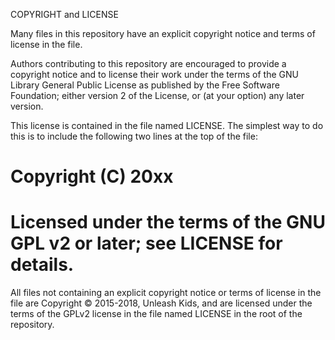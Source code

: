 COPYRIGHT and LICENSE

Many files in this repository have an explicit copyright notice and terms of
license in the file.

Authors contributing to this repository are encouraged to provide a copyright
notice and to license their work under the terms of the GNU Library General
Public License as published by the Free Software Foundation; either version 2
of the License, or (at your option) any later version.  

This license is contained in the file named LICENSE.  The simplest way to do
this is to include the following two lines at the top of the file:

# Copyright (C) 20xx <your name>
# Licensed under the terms of the GNU GPL v2 or later; see LICENSE for details.

All files not containing an explicit copyright notice or terms of license in
the file are Copyright © 2015-2018, Unleash Kids, and are licensed under the
terms of the GPLv2 license in the file named LICENSE in the root of the
repository.
